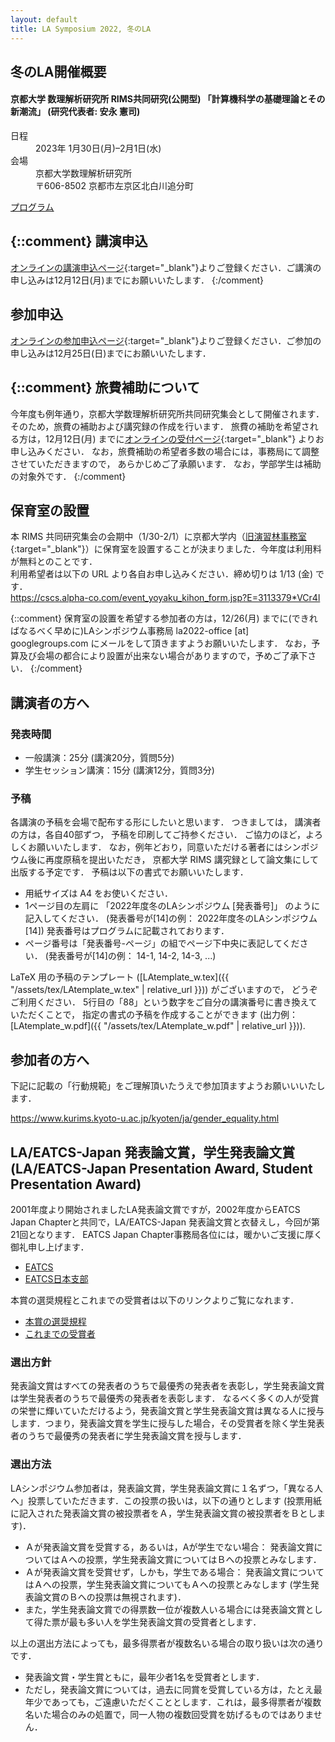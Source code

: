 ```yaml
---
layout: default
title: LA Symposium 2022, 冬のLA
---
```


冬のLA開催概要
--------
#### 京都大学 数理解析研究所 RIMS共同研究(公開型) 「計算機科学の基礎理論とその新潮流」 (研究代表者: 安永 憲司)

<dl>
  <dt>日程</dt>
  <dd>2023年 <time datetime="2023-01-30">1月30日(月)</time>–<time datetime="2023-02-01">2月1日(水)</time></dd>
  <dt>会場</dt>
  <dd>京都大学数理解析研究所</dd>
  <dd>〒606-8502 京都市左京区北白川追分町</dd>
</dl>

[プログラム](./winter_program.html)

{::comment}
講演申込
--------
[オンラインの講演申込ページ](https://forms.gle/T6wCMaJn5KsUWDLT7){:target="_blank"}よりご登録ください．ご講演の申し込みは12月12日(月)までにお願いいたします．
{:/comment}

参加申込
--------
[オンラインの参加申込ページ](https://forms.gle/VLnfx8FkK4eJWugD9){:target="_blank"}よりご登録ください．ご参加の申し込みは12月25日(日)までにお願いいたします．

{::comment}
旅費補助について
--------

今年度も例年通り，京都大学数理解析研究所共同研究集会として開催されます． そのため，旅費の補助および講究録の作成を行います．
旅費の補助を希望される方は，12月12日(月) までに[オンラインの受付ページ](https://forms.gle/nQWXW3Q5ZmSzgid9A){:target="_blank"}
よりお申し込みください．
なお，旅費補助の希望者多数の場合には，事務局にて調整させていただきますので， あらかじめご了承願います． なお，学部学生は補助の対象外です．
{:/comment}

保育室の設置
--------
本 RIMS 共同研究集会の会期中（1/30-2/1）に京都大学内（[旧演習林事務室](https://www.kyoto-u.ac.jp/ja/about/facilities/campus/kyoshokuin/ensyuurin){:target="_blank"}）に保育室を設置することが決まりました．今年度は利用料が無料とのことです．  
利用希望者は以下の URL より各自お申し込みください．締め切りは 1/13 (金) です．  
https://cscs.alpha-co.com/event_yoyaku_kihon_form.jsp?E=3113379*VCr4l  

{::comment}
保育室の設置を希望する参加者の方は，12/26(月) までに(できればなるべく早めに)LAシンポジウム事務局 la2022-office [at] googlegroups.com にメールをして頂きますようお願いいたします．
なお，予算及び会場の都合により設置が出来ない場合がありますので，予めご了承下さい．
{:/comment}

講演者の方へ
--------
### 発表時間

* 一般講演：25分 (講演20分，質問5分)
* 学生セッション講演：15分 (講演12分，質問3分)

### 予稿
各講演の予稿を会場で配布する形にしたいと思います． つきましては， 講演者の方は，各自40部ずつ， 予稿を印刷してご持参ください． ご協力のほど，よろしくお願いいたします．
なお，例年どおり，同意いただける著者にはシンポジウム後に再度原稿を提出いただき， 京都大学 RIMS 講究録として論文集にして出版する予定です．
予稿は以下の書式でお願いいたします．

* 用紙サイズは A4 をお使いください．
* 1ページ目の左肩に 「2022年度冬のLAシンポジウム [発表番号]」 のように記入してください． (発表番号が[14]の例： 2022年度冬のLAシンポジウム [14])
  発表番号はプログラムに記載されております．
* ページ番号は「発表番号-ページ」の組でページ下中央に表記してください． (発表番号が[14]の例： 14-1, 14-2, 14-3, ...)

LaTeX 用の予稿のテンプレート ([LAtemplate_w.tex]({{ "/assets/tex/LAtemplate_w.tex" | relative_url }})) がございますので， どうぞご利用ください．
5行目の「88」という数字をご自分の講演番号に書き換えていただくことで， 指定の書式の予稿を作成することができます (出力例：[LAtemplate_w.pdf]({{ "/assets/tex/LAtemplate_w.pdf" | relative_url }})).

参加者の方へ
--------
下記に記載の「行動規範」をご理解頂いたうえで参加頂ますようお願いいいたします．

<https://www.kurims.kyoto-u.ac.jp/kyoten/ja/gender_equality.html>


LA/EATCS-Japan 発表論文賞，学生発表論文賞 (LA/EATCS-Japan Presentation Award, Student Presentation Award)
--------

2001年度より開始されましたLA発表論文賞ですが，2002年度からEATCS Japan
Chapterと共同で，LA/EATCS-Japan 発表論文賞と衣替えし，今回が第21回となります． EATCS Japan
Chapter事務局各位には，暖かいご支援に厚く御礼申し上げます．


* [EATCS](http://www.eatcs.org/)
* [EATCS日本支部](http://www.ecei.tohoku.ac.jp/alg/EATCS-J/index-j.html)

本賞の選奨規程とこれまでの受賞者は以下のリンクよりご覧になれます．

* [本賞の選奨規程](http://www.ecei.tohoku.ac.jp/alg/EATCS-J/190205sensho.pdf)
* [これまでの受賞者](http://www.ecei.tohoku.ac.jp/alg/EATCS-J/award-j.html)

### 選出方針

発表論文賞はすべての発表者のうちで最優秀の発表者を表彰し，学生発表論文賞は学生発表者のうちで最優秀の発表者を表彰します．
なるべく多くの人が受賞の栄誉に輝いていただけるよう，発表論文賞と学生発表論文賞は異なる人に授与します．つまり，発表論文賞を学生に授与した場合，その受賞者を除く学生発表者のうちで最優秀の発表者に学生発表論文賞を授与します．

### 選出方法
LAシンポジウム参加者は，発表論文賞，学生発表論文賞に１名ずつ，「異なる人へ」投票していただきます．この投票の扱いは，以下の通りとします (投票用紙に記入された発表論文賞の被投票者をＡ，学生発表論文賞の被投票者をＢとします)．

* Ａが発表論文賞を受賞する，あるいは，Aが学生でない場合：
発表論文賞についてはＡへの投票，学生発表論文賞についてはＢへの投票とみなします．
* Ａが発表論文賞を受賞せず，しかも，学生である場合：
発表論文賞についてはＡへの投票，学生発表論文賞についてもＡへの投票とみなします (学生発表論文賞のＢへの投票は無視されます)．
* また，学生発表論文賞での得票数一位が複数人いる場合には発表論文賞として得た票が最も多い人を学生発表論文賞の受賞者とします．

以上の選出方法によっても，最多得票者が複数名いる場合の取り扱いは次の通りです．

* 発表論文賞・学生賞ともに，最年少者1名を受賞者とします．
* ただし，発表論文賞については，過去に同賞を受賞している方は，たとえ最年少であっても，ご遠慮いただくこととします．これは，最多得票者が複数名いた場合のみの処置で，同一人物の複数回受賞を妨げるものではありません．


